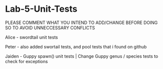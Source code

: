 # Lab-5-Unit-Tests

PLEASE COMMENT WHAT YOU INTEND TO ADD/CHANGE BEFORE DOING SO TO AVOID UNNECCESSARY CONFLICTS

Alice - swordtail unit tests

Peter - also added swortail tests, and pool tests that i found on github

Jaiden - Guppy spawn() unit tests | Change Guppy genus / species tests to check for exceptions
